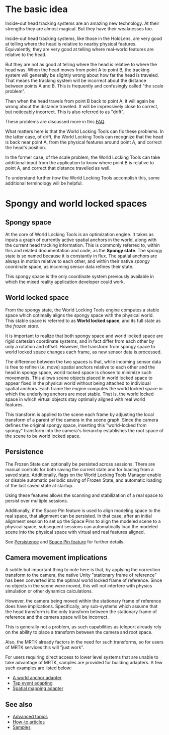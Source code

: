 
# The basic idea

Inside-out head tracking systems are an amazing new technology. At their strengths they are almost magical. But they have their weaknesses too.

Inside-out head tracking systems, like those in the HoloLens, are very good at telling where the head is relative to nearby physical features. Equivalently, they are very good at telling where real-world features are relative to the head.

But they are not as good at telling where the head is relative to where the head was. When the head moves from point A to point B, the tracking system will generally be slightly wrong about how far the head is traveled. That means the tracking system will be incorrect about the distance between points A and B. This is frequently and confusingly called "the scale problem".

Then when the head travels from point B back to point A, it will again be wrong about the distance traveled. It will be impressively close to correct, but noticeably incorrect. This is also referred to as "drift".

These problems are discussed more in this [FAQ](../IntroFAQ.md#why-are-the-virtual-and-real-world-markers-inconsistent).

What matters here is that the World Locking Tools can fix these problems. In the latter case, of drift, the World Locking Tools can recognize that the head is back near point A, from the physical features around point A, and correct the head's position.

In the former case, of the scale problem, the World Locking Tools can take additional input from the application to know where point B is relative to point A, and correct that distance travelled as well.

To understand further _how_ the World Locking Tools accomplish this, some additional terminology will be helpful.

# Spongy and world locked spaces

## Spongy space
At the core of World Locking Tools is an optimization engine. It takes as inputs a graph of currently active spatial anchors in the world, along with the current head tracking information. This is commonly referred to, within this and related documentation and code, as the **Spongy state**. The spongy state is so named because it is constantly in flux. The spatial anchors are always in motion relative to each other, and within their native *spongy* coordinate space, as incoming sensor data refines their state. 

This spongy space is the only coordinate system previously available in which the mixed reality application developer could work.

## World locked space

From the spongy state, the World Locking Tools engine computes a stable space which optimally aligns the spongy space with the physical world. This stable space is referred to as **World locked space**, and its full state as the *frozen state*.

It is important to realize that both spongy space and world locked space are rigid cartesian coordinate systems, and in fact differ from each other by only a rotation and offset. However, the transform from spongy space to world locked space changes each frame, as new sensor data is processed.

The difference between the two spaces is that, while incoming sensor data is free to refine (i.e. move) spatial anchors relative to each other and the head in spongy space, world locked space is chosen to minimize such movements. This allows scene objects placed in world locked space to appear fixed in the physical world without being attached to individual spatial anchors. Each frame the engine computes the world locked space in which the underlying anchors are most stable. That is, the world locked space in which virtual objects stay optimally aligned with real world features. 

This transform is applied to the scene each frame by adjusting the local transform of a parent of the camera in the scene graph. Since the camera defines the original spongy space, inserting this "world-locked from spongy" transform into the camera's hierarchy establishes the root space of the scene to be world locked space.

## Persistence

The Frozen State can optionally be persisted across sessions. There are manual controls for both saving the current state and for loading from a saved state. Additionally, flags on the World Locking Tools Manager enable or disable automatic periodic saving of Frozen State, and automatic loading of the last saved state at startup.

Using these features allows the scanning and stabilization of a real space to persist over multiple sessions. 

Additionally, if the Space Pin feature is used to align modeling space to the real space, that alignment can be persisted. In that case, after an initial alignment session to set up the Space Pins to align the modeled scene to a physical space, subsequent sessions can automatically load the modeled scene into the physical space with virtual and real features aligned.

See [Persistence](Advanced/Persistence.md) and [Space Pin feature](Advanced/SpacePins.md) for further details.

## Camera movement implications

A subtle but important thing to note here is that, by applying the correction transform to the camera, the native Unity "stationary frame of reference" has been converted into the optimal world locked frame of reference. Since no objects in the scene were moved, this will not interfere with physics simulation or other dynamics calculations.

However, the camera being moved within the stationary frame of reference does have implications. Specifically, any sub-systems which assume that the head transform is the only transform between the stationary frame of reference and the camera space will be incorrect. 

This is generally not a problem, as such capabilities as teleport already rely on the ability to place a transform between the camera and root space.

Also, the MRTK already factors in the need for such transforms, so for users of MRTK services this will "just work".

For users requiring direct access to lower level systems that are unable to take advantage of MRTK, samples are provided for building adapters. A few such examples are listed below:

* [A world anchor adapter](xref:Microsoft.MixedReality.WorldLocking.Tools.WorldAnchorAdapter)
* [Tap event adapting](xref:Microsoft.MixedReality.WorldLocking.Tools.FrozenTapToAdd)
* [Spatial mapping adapter](xref:Microsoft.MixedReality.WorldLocking.Tools.FrozenSpatialMapping)

## See also

* [Advanced topics](AdvancedConcepts.md)
* [How-to articles](../HowTos.md)
* [Samples](../HowTos/SampleApplications.md)

